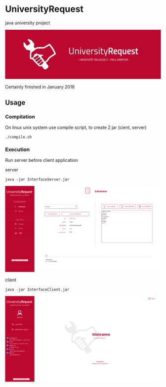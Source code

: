 # UniversityRequest
java university project

![logo](logo.png)

Certainly finished in January 2018

## Usage

### Compilation

On linux unix system use compile script, to create 2 jar (cient, server)

```viml
./compile.sh
```

### Execution

Run server before client application

server
```viml
java -jar InterfaceServer.jar
```
![server](server.png)

client
```viml
java -jar InterfaceClient.jar
```
![client](client.png)
